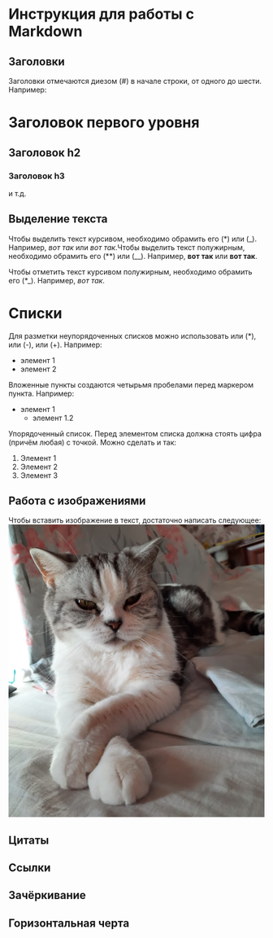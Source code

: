 # Инструкция для работы с Markdown

## Заголовки

Заголовки отмечаются диезом (#) в начале строки, от одного до шести. Например:

# Заголовок первого уровня #
## Заголовок h2
### Заголовок h3

и т.д.

## Выделение текста

Чтобы выделить текст курсивом, необходимо обрамить его (*) или (_). Например, *вот так* или _вот так_.Чтобы выделить текст полужирным, необходимо обрамить его (**) или (__). Например, **вот так** или __вот так__.

Чтобы отметить текст курсивом полужирным, необходимо обрамить его (*_). Например, *_вот так_*.

# Списки

Для разметки неупорядоченных списков можно использовать или (*), или (-), или (+). Например:

* элемент 1
* элемент 2

Вложенные пункты создаются четырьмя пробелами перед маркером пункта. Например:

* элемент 1
    * элемент 1.2

Упорядоченный список. Перед элементом списка должна стоять цифра (причём любая) с точкой. Можно сделать и так:

1. Элемент 1
0. Элемент 2
0. Элемент 3

## Работа с изображениями

Чтобы вставить изображение в текст, достаточно написать следующее:
![Привет, это Фортуна](Фортуна.jpg)

## Цитаты

## Ссылки

## Зачёркивание

## Горизонтальная черта
